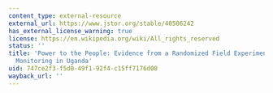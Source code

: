 ```yaml
---
content_type: external-resource
external_url: https://www.jstor.org/stable/40506242
has_external_license_warning: true
license: https://en.wikipedia.org/wiki/All_rights_reserved
status: ''
title: 'Power to the People: Evidence from a Randomized Field Experiment on Community-Based
  Monitoring in Uganda'
uid: 747ce2f3-f5d0-49f1-92f4-c15ff7176d00
wayback_url: ''
---
```

